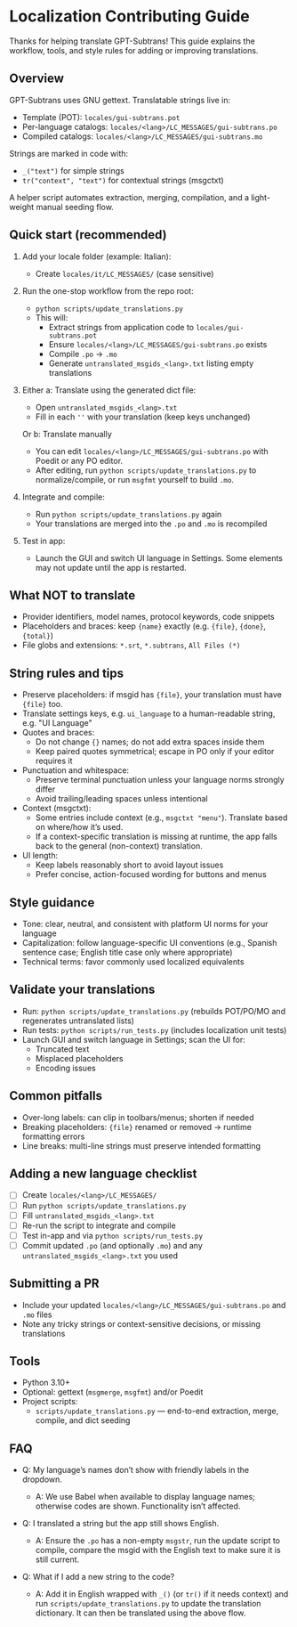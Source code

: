 # Localization Contributing Guide

Thanks for helping translate GPT-Subtrans! This guide explains the workflow, tools, and style rules for adding or improving translations.

## Overview

GPT-Subtrans uses GNU gettext. Translatable strings live in:
- Template (POT): `locales/gui-subtrans.pot`
- Per-language catalogs: `locales/<lang>/LC_MESSAGES/gui-subtrans.po`
- Compiled catalogs: `locales/<lang>/LC_MESSAGES/gui-subtrans.mo`

Strings are marked in code with:
- `_("text")` for simple strings
- `tr("context", "text")` for contextual strings (msgctxt)

A helper script automates extraction, merging, compilation, and a light-weight manual seeding flow.

## Quick start (recommended)

1) Add your locale folder (example: Italian):
   - Create `locales/it/LC_MESSAGES/` (case sensitive)

2) Run the one-stop workflow from the repo root:
   - `python scripts/update_translations.py`
   - This will:
     - Extract strings from application code to `locales/gui-subtrans.pot`
     - Ensure `locales/<lang>/LC_MESSAGES/gui-subtrans.po` exists
     - Compile `.po` → `.mo`
     - Generate `untranslated_msgids_<lang>.txt` listing empty translations

3) Either a: Translate using the generated dict file:
   - Open `untranslated_msgids_<lang>.txt`
   - Fill in each `''` with your translation (keep keys unchanged)

    Or b: Translate manually
    - You can edit `locales/<lang>/LC_MESSAGES/gui-subtrans.po` with Poedit or any PO editor.
    - After editing, run `python scripts/update_translations.py` to normalize/compile, or run `msgfmt` yourself to build `.mo`.

4) Integrate and compile:
   - Run `python scripts/update_translations.py` again
   - Your translations are merged into the `.po` and `.mo` is recompiled

5) Test in app:
   - Launch the GUI and switch UI language in Settings. Some elements may not update until the app is restarted.

## What NOT to translate

- Provider identifiers, model names, protocol keywords, code snippets
- Placeholders and braces: keep `{name}` exactly (e.g. `{file}`, `{done}`, `{total}`)
- File globs and extensions: `*.srt`, `*.subtrans`, `All Files (*)`

## String rules and tips

- Preserve placeholders: if msgid has `{file}`, your translation must have `{file}` too.
- Translate settings keys, e.g. `ui_language` to a human-readable string, e.g. "UI Language"
- Quotes and braces:
  - Do not change `{}` names; do not add extra spaces inside them
  - Keep paired quotes symmetrical; escape in PO only if your editor requires it
- Punctuation and whitespace:
  - Preserve terminal punctuation unless your language norms strongly differ
  - Avoid trailing/leading spaces unless intentional
- Context (msgctxt):
  - Some entries include context (e.g., `msgctxt "menu"`). Translate based on where/how it’s used.
  - If a context-specific translation is missing at runtime, the app falls back to the general (non-context) translation.
- UI length:
  - Keep labels reasonably short to avoid layout issues
  - Prefer concise, action-focused wording for buttons and menus

## Style guidance

- Tone: clear, neutral, and consistent with platform UI norms for your language
- Capitalization: follow language-specific UI conventions (e.g., Spanish sentence case; English title case only where appropriate)
- Technical terms: favor commonly used localized equivalents

## Validate your translations

- Run: `python scripts/update_translations.py` (rebuilds POT/PO/MO and regenerates untranslated lists)
- Run tests: `python scripts/run_tests.py` (includes localization unit tests)
- Launch GUI and switch language in Settings; scan the UI for:
  - Truncated text
  - Misplaced placeholders
  - Encoding issues

## Common pitfalls

- Over-long labels: can clip in toolbars/menus; shorten if needed
- Breaking placeholders: `{file}` renamed or removed → runtime formatting errors
- Line breaks: multi-line strings must preserve intended formatting

## Adding a new language checklist

- [ ] Create `locales/<lang>/LC_MESSAGES/`
- [ ] Run `python scripts/update_translations.py`
- [ ] Fill `untranslated_msgids_<lang>.txt`
- [ ] Re-run the script to integrate and compile
- [ ] Test in-app and via `python scripts/run_tests.py`
- [ ] Commit updated `.po` (and optionally `.mo`) and any `untranslated_msgids_<lang>.txt` you used

## Submitting a PR

- Include your updated `locales/<lang>/LC_MESSAGES/gui-subtrans.po` and `.mo` files
- Note any tricky strings or context-sensitive decisions, or missing translations

## Tools
- Python 3.10+
- Optional: gettext (`msgmerge`, `msgfmt`) and/or Poedit
- Project scripts:
  - `scripts/update_translations.py` — end-to-end extraction, merge, compile, and dict seeding

## FAQ

- Q: My language’s names don’t show with friendly labels in the dropdown.
  - A: We use Babel when available to display language names; otherwise codes are shown. Functionality isn’t affected.

- Q: I translated a string but the app still shows English.
  - A: Ensure the `.po` has a non-empty `msgstr`, run the update script to compile, compare the msgid with the English text to make sure it is still current.

- Q: What if I add a new string to the code?
  - A: Add it in English wrapped with `_()` (or `tr()` if it needs context) and run `scripts/update_translations.py` to update the translation dictionary. It can then be translated using the above flow.
